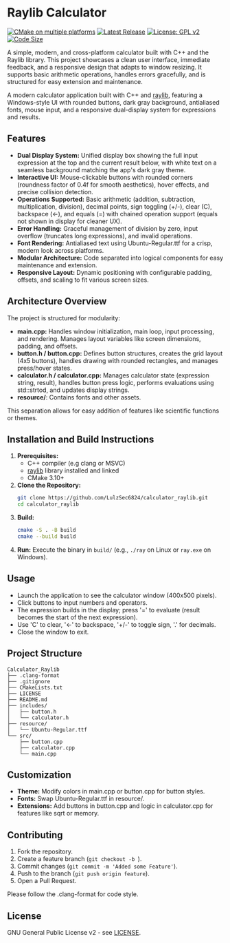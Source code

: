 # Raylib Calculator

[![CMake on multiple platforms](https://github.com/LulzSec6824/raylib-calculator/actions/workflows/cmake-multi-platform.yml/badge.svg?branch=main)](https://github.com/LulzSec6824/raylib-calculator/actions/workflows/cmake-multi-platform.yml)
[![Latest Release](https://img.shields.io/github/v/release/LulzSec6824/raylib-calculator)](https://github.com/LulzSec6824/raylib-calculator/releases/latest)
[![License: GPL v2](https://img.shields.io/badge/License-GPL_v2-blue.svg)](https://www.gnu.org/licenses/old-licenses/gpl-2.0.en.html)
[![Code Size](https://img.shields.io/github/languages/code-size/LulzSec6824/raylib-calculator)](https://github.com/LulzSec6824/raylib-calculator)

A simple, modern, and cross-platform calculator built with C++ and the Raylib library. This project showcases a clean user interface, immediate feedback, and a responsive design that adapts to window resizing. It supports basic arithmetic operations, handles errors gracefully, and is structured for easy extension and maintenance.

A modern calculator application built with C++ and [raylib](https://www.raylib.com/), featuring a Windows-style UI with rounded buttons, dark gray background, antialiased fonts, mouse input, and a responsive dual-display system for expressions and results.

## Features
- **Dual Display System:** Unified display box showing the full input expression at the top and the current result below, with white text on a seamless background matching the app's dark gray theme.
- **Interactive UI:** Mouse-clickable buttons with rounded corners (roundness factor of 0.4f for smooth aesthetics), hover effects, and precise collision detection.
- **Operations Supported:** Basic arithmetic (addition, subtraction, multiplication, division), decimal points, sign toggling (+/-), clear (C), backspace (←), and equals (=) with chained operation support (equals not shown in display for cleaner UX).
- **Error Handling:** Graceful management of division by zero, input overflow (truncates long expressions), and invalid operations.
- **Font Rendering:** Antialiased text using Ubuntu-Regular.ttf for a crisp, modern look across platforms.
- **Modular Architecture:** Code separated into logical components for easy maintenance and extension.
- **Responsive Layout:** Dynamic positioning with configurable padding, offsets, and scaling to fit various screen sizes.

## Architecture Overview
The project is structured for modularity:
- **main.cpp:** Handles window initialization, main loop, input processing, and rendering. Manages layout variables like screen dimensions, padding, and offsets.
- **button.h / button.cpp:** Defines button structures, creates the grid layout (4x5 buttons), handles drawing with rounded rectangles, and manages press/hover states.
- **calculator.h / calculator.cpp:** Manages calculator state (expression string, result), handles button press logic, performs evaluations using std::strtod, and updates display strings.
- **resource/**: Contains fonts and other assets.

This separation allows for easy addition of features like scientific functions or themes.

## Installation and Build Instructions
1. **Prerequisites:**
   - C++ compiler (e.g clang or MSVC)
   - [raylib](https://www.raylib.com/) library installed and linked
   - CMake 3.10+
2. **Clone the Repository:**
   ```sh
   git clone https://github.com/LulzSec6824/calculator_raylib.git
   cd calculator_raylib
   ```
3. **Build:**
   ```sh
   cmake -S . -B build
   cmake --build build
   ```
4. **Run:** Execute the binary in `build/` (e.g., `./ray` on Linux or `ray.exe` on Windows).

## Usage
- Launch the application to see the calculator window (400x500 pixels).
- Click buttons to input numbers and operators.
- The expression builds in the display; press '=' to evaluate (result becomes the start of the next expression).
- Use 'C' to clear, '←' to backspace, '+/-' to toggle sign, '.' for decimals.
- Close the window to exit.

## Project Structure
```
Calculator_Raylib
├── .clang-format
├── .gitignore
├── CMakeLists.txt
├── LICENSE
├── README.md
├── includes/
│   ├── button.h
│   └── calculator.h
├── resource/
│   └── Ubuntu-Regular.ttf
└── src/
    ├── button.cpp
    ├── calculator.cpp
    └── main.cpp
```

## Customization
- **Theme:** Modify colors in main.cpp or button.cpp for button styles.
- **Fonts:** Swap Ubuntu-Regular.ttf in resource/.
- **Extensions:** Add buttons in button.cpp and logic in calculator.cpp for features like sqrt or memory.

## Contributing
1. Fork the repository.
2. Create a feature branch (`git checkout -b `).
3. Commit changes (`git commit -m 'Added some Feature'`).
4. Push to the branch (`git push origin feature`).
5. Open a Pull Request.

Please follow the .clang-format for code style.

## License
GNU General Public License v2 - see [LICENSE](LICENSE).
